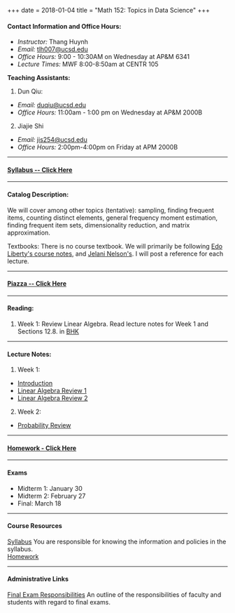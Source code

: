 +++
date = 2018-01-04
title = "Math 152: Topics in Data Science"
+++

#### Contact Information and Office Hours:  

  * *Instructor:* Thang Huynh  
  * *Email:* <tlh007@ucsd.edu>    
  * *Office Hours:* 9:00 - 10:30AM on Wednesday at AP&M 6341
  * *Lecture Times:* 	MWF	8:00-8:50am at CENTR 105

[email]: mailto:tlh007@ucsd.edu

**Teaching Assistants:**

1. Dun Qiu:  
  * *Email:* <duqiu@ucsd.edu>  
  * *Office Hours:* 11:00am - 1:00 pm on Wednesday at AP&M 2000B  
2. Jiajie Shi 
  * *Email:* <jis254@ucsd.edu>
  * *Office Hours:* 2:00pm-4:00pm on Friday at APM 2000B
--- 

#### [Syllabus -- Click Here](https://www.thanghuynh.io/teaching/math152_winter19/syllabus)

---
#### Catalog Description: 
We will cover among other topics (tentative): sampling, finding frequent items, counting distinct elements, general frequency moment estimation, finding frequent item sets, dimensionality reduction, and matrix approximation.

Textbooks: There is no course textbook. We will primarily be following [Edo Liberty's course notes](https://edoliberty.github.io/datamining2013a.html), and [Jelani Nelson's](https://www.sketchingbigdata.org/). I will post a reference for each lecture.


--- 
#### [Piazza -- Click Here](https://www.piazza.com/ucsd/winter2019/math152)

---
#### Reading:
1. Week 1: Review Linear Algebra. Read lecture notes for Week 1 and Sections 12.8. in [BHK](https://www.cs.cornell.edu/jeh/book.pdf)

---
#### Lecture Notes:   

1. Week 1:
  * [Introduction](https://www.thanghuynh.io/teaching/math152_winter19/Math152_Intro.pdf)
  * [Linear Algebra Review 1](https://www.thanghuynh.io/teaching/math152_winter19/Math152_Lecture1.pdf)
  * [Linear Algebra Review 2](https://www.thanghuynh.io/teaching/math152_winter19/Math152_Lecture2.pdf)

2. Week 2:
  * [Probability Review](https://www.thanghuynh.io/teaching/math152_winter19/Math152_Lecture3_Probability.pdf)

---

#### [Homework - Click Here](https://www.thanghuynh.io/teaching/math152_winter19/homework/)

---   

#### Exams

  * Midterm 1: January 30
  * Midterm 2: February 27
  * Final: March 18

---  

#### Course Resources

[Syllabus](https://www.thanghuynh.io/teaching/math152_winter19/syllabus) You are responsible for knowing the information and policies in the syllabus.  
[Homework](https://www.thanghuynh.io/teaching/math152_winter19/homework/)


---  

#### Administrative Links  
[Final Exam Responsibilities](http://blink.ucsd.edu/Blink/External/Topics/How_To/0,1260,17998,00.html) An outline of the responsibilities of faculty and students
with regard to final exams.


